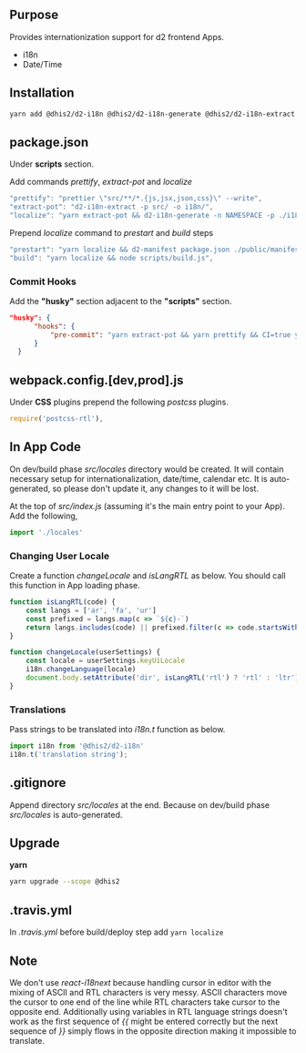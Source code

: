 ## Purpose

Provides internationization support for d2 frontend Apps.

- i18n
- Date/Time

## Installation
```bash
yarn add @dhis2/d2-i18n @dhis2/d2-i18n-generate @dhis2/d2-i18n-extract husky@next prettier
```

## package.json
Under **scripts** section.

Add commands *prettify*, *extract-pot* and *localize*
```js
"prettify": "prettier \"src/**/*.{js,jsx,json,css}\" --write",
"extract-pot": "d2-i18n-extract -p src/ -o i18n/",
"localize": "yarn extract-pot && d2-i18n-generate -n NAMESPACE -p ./i18n/ -o ./src/locales/",
```

Prepend *localize* command to *prestart* and *build* steps
```js
"prestart": "yarn localize && d2-manifest package.json ./public/manifest.webapp",
"build": "yarn localize && node scripts/build.js",
```

### Commit Hooks

Add the __"husky"__ section adjacent to the __"scripts"__ section.

```json
"husky": {
      "hooks": {
          "pre-commit": "yarn extract-pot && yarn prettify && CI=true yarn test && git add -A ."
      }
  }
```

## webpack.config.[dev,prod].js
Under **CSS** plugins prepend the following _postcss_ plugins.

```js
require('postcss-rtl'),
```

## In App Code
On dev/build phase *src/locales* directory would be created. It will contain necessary setup for internationalization, date/time, calendar etc. It is auto-generated, so please don't update it, any changes to it will be lost.

At the top of *src/index.js* (assuming it's the main entry point to your App). Add the following,

```js
import './locales'
```

### Changing User Locale
Create a function *changeLocale* and *isLangRTL* as below. You should call this function in App loading phase.

```js
function isLangRTL(code) {
    const langs = ['ar', 'fa', 'ur']
    const prefixed = langs.map(c => `${c}-`)
    return langs.includes(code) || prefixed.filter(c => code.startsWith(c)).length > 0
}

function changeLocale(userSettings) {
    const locale = userSettings.keyUiLocale
    i18n.changeLanguage(locale)
    document.body.setAttribute('dir', isLangRTL('rtl') ? 'rtl' : 'ltr')
}
```

### Translations
Pass strings to be translated into _i18n.t_ function as below.

```js
import i18n from '@dhis2/d2-i18n'
i18n.t('translation string');
```

## .gitignore
Append directory *src/locales* at the end. Because on dev/build phase *src/locales* is auto-generated.

## Upgrade
__yarn__
```bash
yarn upgrade --scope @dhis2
```

## .travis.yml
In *.travis.yml* before build/deploy step add `yarn localize`

## Note
We don't use _react-i18next_ because handling cursor in editor with the mixing of ASCII and RTL characters is very messy. ASCII characters move the cursor to one end of the line while RTL characters take cursor to the opposite end. Additionally using variables in RTL language strings doesn't work as the first sequence of _{{_ might be entered correctly but the next sequence of _}}_ simply flows in the opposite direction making it impossible to translate.
